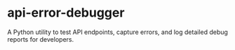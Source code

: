 # api-error-debugger
A Python utility to test API endpoints, capture errors, and log detailed debug reports for developers.
